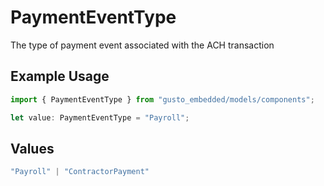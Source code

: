 # PaymentEventType

The type of payment event associated with the ACH transaction

## Example Usage

```typescript
import { PaymentEventType } from "gusto_embedded/models/components";

let value: PaymentEventType = "Payroll";
```

## Values

```typescript
"Payroll" | "ContractorPayment"
```